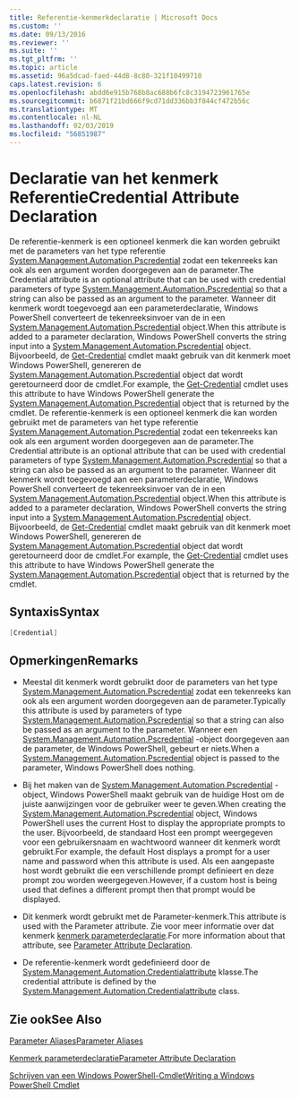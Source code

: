 ```yaml
---
title: Referentie-kenmerkdeclaratie | Microsoft Docs
ms.custom: ''
ms.date: 09/13/2016
ms.reviewer: ''
ms.suite: ''
ms.tgt_pltfrm: ''
ms.topic: article
ms.assetid: 96a5dcad-faed-44d8-8c80-321f10499710
caps.latest.revision: 6
ms.openlocfilehash: abdd6e915b768b8ac688b6fc8c3194723961765e
ms.sourcegitcommit: b6871f21bd666f9cd71dd336bb3f844cf472b56c
ms.translationtype: MT
ms.contentlocale: nl-NL
ms.lasthandoff: 02/03/2019
ms.locfileid: "56851987"
---
```

# <a name="credential-attribute-declaration"></a><span data-ttu-id="50a78-102">Declaratie van het kenmerk Referentie</span><span class="sxs-lookup"><span data-stu-id="50a78-102">Credential Attribute Declaration</span></span>

<span data-ttu-id="50a78-103">De referentie-kenmerk is een optioneel kenmerk die kan worden gebruikt met de parameters van het type referentie [System.Management.Automation.Pscredential](/dotnet/api/System.Management.Automation.PSCredential) zodat een tekenreeks kan ook als een argument worden doorgegeven aan de parameter.</span><span class="sxs-lookup"><span data-stu-id="50a78-103">The Credential attribute is an optional attribute that can be used with credential parameters of type [System.Management.Automation.Pscredential](/dotnet/api/System.Management.Automation.PSCredential) so that a string can also be passed as an argument to the parameter.</span></span> <span data-ttu-id="50a78-104">Wanneer dit kenmerk wordt toegevoegd aan een parameterdeclaratie, Windows PowerShell converteert de tekenreeksinvoer van de in een [System.Management.Automation.Pscredential](/dotnet/api/System.Management.Automation.PSCredential) object.</span><span class="sxs-lookup"><span data-stu-id="50a78-104">When this attribute is added to a parameter declaration, Windows PowerShell converts the string input into a [System.Management.Automation.Pscredential](/dotnet/api/System.Management.Automation.PSCredential) object.</span></span> <span data-ttu-id="50a78-105">Bijvoorbeeld, de [Get-Credential](/powershell/module/Microsoft.PowerShell.Security/Get-Credential) cmdlet maakt gebruik van dit kenmerk moet Windows PowerShell, genereren de [System.Management.Automation.Pscredential](/dotnet/api/System.Management.Automation.PSCredential) object dat wordt geretourneerd door de cmdlet.</span><span class="sxs-lookup"><span data-stu-id="50a78-105">For example, the [Get-Credential](/powershell/module/Microsoft.PowerShell.Security/Get-Credential) cmdlet uses this attribute to have Windows PowerShell generate the [System.Management.Automation.Pscredential](/dotnet/api/System.Management.Automation.PSCredential) object that is returned by the cmdlet.</span></span>
<span data-ttu-id="50a78-106">De referentie-kenmerk is een optioneel kenmerk die kan worden gebruikt met de parameters van het type referentie [System.Management.Automation.Pscredential](/dotnet/api/System.Management.Automation.PSCredential) zodat een tekenreeks kan ook als een argument worden doorgegeven aan de parameter.</span><span class="sxs-lookup"><span data-stu-id="50a78-106">The Credential attribute is an optional attribute that can be used with credential parameters of type [System.Management.Automation.Pscredential](/dotnet/api/System.Management.Automation.PSCredential) so that a string can also be passed as an argument to the parameter.</span></span> <span data-ttu-id="50a78-107">Wanneer dit kenmerk wordt toegevoegd aan een parameterdeclaratie, Windows PowerShell converteert de tekenreeksinvoer van de in een [System.Management.Automation.Pscredential](/dotnet/api/System.Management.Automation.PSCredential) object.</span><span class="sxs-lookup"><span data-stu-id="50a78-107">When this attribute is added to a parameter declaration, Windows PowerShell converts the string input into a [System.Management.Automation.Pscredential](/dotnet/api/System.Management.Automation.PSCredential) object.</span></span> <span data-ttu-id="50a78-108">Bijvoorbeeld, de [Get-Credential](/powershell/module/Microsoft.PowerShell.Security/Get-Credential) cmdlet maakt gebruik van dit kenmerk moet Windows PowerShell, genereren de [System.Management.Automation.Pscredential](/dotnet/api/System.Management.Automation.PSCredential) object dat wordt geretourneerd door de cmdlet.</span><span class="sxs-lookup"><span data-stu-id="50a78-108">For example, the [Get-Credential](/powershell/module/Microsoft.PowerShell.Security/Get-Credential) cmdlet uses this attribute to have Windows PowerShell generate the [System.Management.Automation.Pscredential](/dotnet/api/System.Management.Automation.PSCredential) object that is returned by the cmdlet.</span></span>

## <a name="syntax"></a><span data-ttu-id="50a78-109">Syntaxis</span><span class="sxs-lookup"><span data-stu-id="50a78-109">Syntax</span></span>

```csharp
[Credential]
```

## <a name="remarks"></a><span data-ttu-id="50a78-110">Opmerkingen</span><span class="sxs-lookup"><span data-stu-id="50a78-110">Remarks</span></span>

- <span data-ttu-id="50a78-111">Meestal dit kenmerk wordt gebruikt door de parameters van het type [System.Management.Automation.Pscredential](/dotnet/api/System.Management.Automation.PSCredential) zodat een tekenreeks kan ook als een argument worden doorgegeven aan de parameter.</span><span class="sxs-lookup"><span data-stu-id="50a78-111">Typically this attribute is used by parameters of type [System.Management.Automation.Pscredential](/dotnet/api/System.Management.Automation.PSCredential) so that a string can also be passed as an argument to the parameter.</span></span> <span data-ttu-id="50a78-112">Wanneer een [System.Management.Automation.Pscredential](/dotnet/api/System.Management.Automation.PSCredential) -object doorgegeven aan de parameter, de Windows PowerShell, gebeurt er niets.</span><span class="sxs-lookup"><span data-stu-id="50a78-112">When a [System.Management.Automation.Pscredential](/dotnet/api/System.Management.Automation.PSCredential) object is passed to the parameter, Windows PowerShell does nothing.</span></span>

- <span data-ttu-id="50a78-113">Bij het maken van de [System.Management.Automation.Pscredential](/dotnet/api/System.Management.Automation.PSCredential) -object, Windows PowerShell maakt gebruik van de huidige Host om de juiste aanwijzingen voor de gebruiker weer te geven.</span><span class="sxs-lookup"><span data-stu-id="50a78-113">When creating the [System.Management.Automation.Pscredential](/dotnet/api/System.Management.Automation.PSCredential) object, Windows PowerShell uses the current Host to display the appropriate prompts to the user.</span></span> <span data-ttu-id="50a78-114">Bijvoorbeeld, de standaard Host een prompt weergegeven voor een gebruikersnaam en wachtwoord wanneer dit kenmerk wordt gebruikt.</span><span class="sxs-lookup"><span data-stu-id="50a78-114">For example, the default Host displays a prompt for a user name and password when this attribute is used.</span></span> <span data-ttu-id="50a78-115">Als een aangepaste host wordt gebruikt die een verschillende prompt definieert en deze prompt zou worden weergegeven.</span><span class="sxs-lookup"><span data-stu-id="50a78-115">However, if a custom host is being used that defines a different prompt then that prompt would be displayed.</span></span>

- <span data-ttu-id="50a78-116">Dit kenmerk wordt gebruikt met de Parameter-kenmerk.</span><span class="sxs-lookup"><span data-stu-id="50a78-116">This attribute is used with the Parameter attribute.</span></span> <span data-ttu-id="50a78-117">Zie voor meer informatie over dat kenmerk [kenmerk parameterdeclaratie](./parameter-attribute-declaration.md).</span><span class="sxs-lookup"><span data-stu-id="50a78-117">For more information about that attribute, see [Parameter Attribute Declaration](./parameter-attribute-declaration.md).</span></span>

- <span data-ttu-id="50a78-118">De referentie-kenmerk wordt gedefinieerd door de [System.Management.Automation.Credentialattribute](/dotnet/api/System.Management.Automation.CredentialAttribute) klasse.</span><span class="sxs-lookup"><span data-stu-id="50a78-118">The credential attribute is defined by the [System.Management.Automation.Credentialattribute](/dotnet/api/System.Management.Automation.CredentialAttribute) class.</span></span>

## <a name="see-also"></a><span data-ttu-id="50a78-119">Zie ook</span><span class="sxs-lookup"><span data-stu-id="50a78-119">See Also</span></span>

[<span data-ttu-id="50a78-120">Parameter Aliases</span><span class="sxs-lookup"><span data-stu-id="50a78-120">Parameter Aliases</span></span>](./parameter-aliases.md)

[<span data-ttu-id="50a78-121">Kenmerk parameterdeclaratie</span><span class="sxs-lookup"><span data-stu-id="50a78-121">Parameter Attribute Declaration</span></span>](./parameter-attribute-declaration.md)

[<span data-ttu-id="50a78-122">Schrijven van een Windows PowerShell-Cmdlet</span><span class="sxs-lookup"><span data-stu-id="50a78-122">Writing a Windows PowerShell Cmdlet</span></span>](./writing-a-windows-powershell-cmdlet.md)
